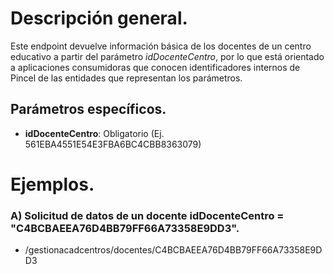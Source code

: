 # Descripción general.

Este endpoint devuelve información básica de los docentes de un centro educativo a partir del parámetro _idDocenteCentro_, por lo que está orientado a aplicaciones consumidoras que conocen identificadores internos de Pincel de las entidades que representan los parámetros.

## Parámetros específicos.

* **idDocenteCentro**: Obligatorio (Ej. 561EBA4551E54E3FBA6BC4CBB8363079)

# Ejemplos.
### A) Solicitud de datos de un docente idDocenteCentro = "C4BCBAEEA76D4BB79FF66A73358E9DD3".
* /gestionacadcentros/docentes/C4BCBAEEA76D4BB79FF66A73358E9DD3



